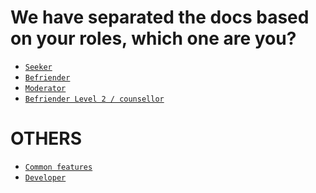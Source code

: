 <!-- For full documentation visit [mkdocs.org](https://www.mkdocs.org). -->

<!-- ## Commands For Developers

* `` - Create a new project.
* `mkdocs serve` - Start the live-reloading docs server.
* `mkdocs build` - Build the documentation site.
* `mkdocs -h` - Print help message and exit. -->

# We have separated the docs based on your roles, which one are you?
 - [`Seeker`](/seeker)
 - [`Befriender`](/befriender)
 - [`Moderator`](/moderator)
 - [`Befriender Level 2 / counsellor`](/befriender2)
 

# OTHERS
  - [`Common features`](/common)
  - [`Developer`](/developer)
  <!-- - [`Admin`](/admin) -->
 


